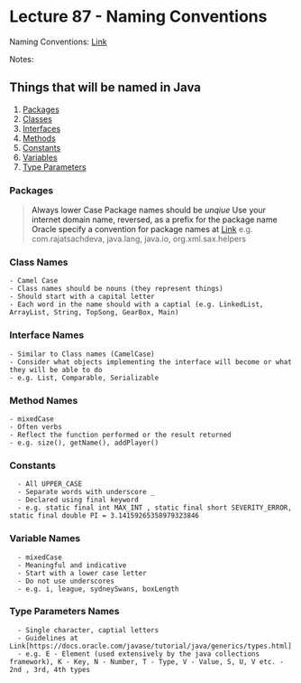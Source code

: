 # Lecture 87 - Naming Conventions 

Naming Conventions: [Link](https://docs.oracle.com/javase/tutorial/java/nutsandbolts/variables.html#naming)<br />

Notes: <br />

## Things that will be named in Java
1. [Packages](#packages)
2. [Classes](#classes)
3. [Interfaces](#interfaces)
4. [Methods](#methods)
5. [Constants](#constants)
6. [Variables](#variables)
7. [Type Parameters](#typeparameters)

### Packages <a name="packages">
> Always lower Case
> Package names should be *unqiue*
> Use your internet domain name, reversed, as a prefix for the package name
> Oracle specify a convention for package names at [Link](https://docs.oracle.com/javase/specs/jls/se6/html/packages.html#7.7)
> e.g. com.rajatsachdeva, java.lang, java.io, org.xml.sax.helpers

### Class Names <a name="classes">
	- Camel Case
	- Class names should be nouns (they represent things)
	- Should start with a capital letter
	- Each word in the name should with a captial (e.g. LinkedList, ArrayList, String, TopSong, GearBox, Main)

### Interface Names <a name="interfaces">
	- Similar to Class names (CamelCase)
	- Consider what objects implementing the interface will become or what they will be able to do
	- e.g. List, Comparable, Serializable

### Method Names <a name="methods">
	- mixedCase
	- Often verbs
	- Reflect the function performed or the result returned
	- e.g. size(), getName(), addPlayer()

### Constants <a name="constants">
      - All UPPER_CASE
      - Separate words with underscore _
      - Declared using final keyword
      - e.g. static final int MAX_INT , static final short SEVERITY_ERROR, static final double PI = 3.14159265358979323846

### Variable Names <a name="variables">
      - mixedCase
      - Meaningful and indicative
      - Start with a lower case letter
      - Do not use underscores
      - e.g. i, league, sydneySwans, boxLength
  
### Type Parameters Names <a name="typeparameters">
      - Single character, captial letters
      - Guidelines at Link[https://docs.oracle.com/javase/tutorial/java/generics/types.html]
      - e.g. E - Element (used extensively by the java collections framework), K - Key, N - Number, T - Type, V - Value, S, U, V etc. - 2nd , 3rd, 4th types
      
